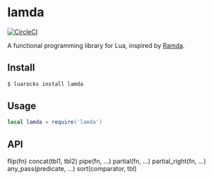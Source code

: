 # lamda

[![CircleCI](https://circleci.com/gh/helpermethod/lamda.svg?style=svg)](https://circleci.com/gh/helpermethod/lamda)

A functional programming library for Lua, inspired by [Ramda](https://ramdajs.com/).

## Install

```sh
$ luarocks install lamda
```

## Usage

```lua
local lamda = require('lamda')
```

## API

flip(fn)
concat(tbl1, tbl2)
pipe(fn, ...)
partial(fn, ...)
partial_right(fn, ...)
any_pass(predicate, ...)
sort(comparator, tbl)              
